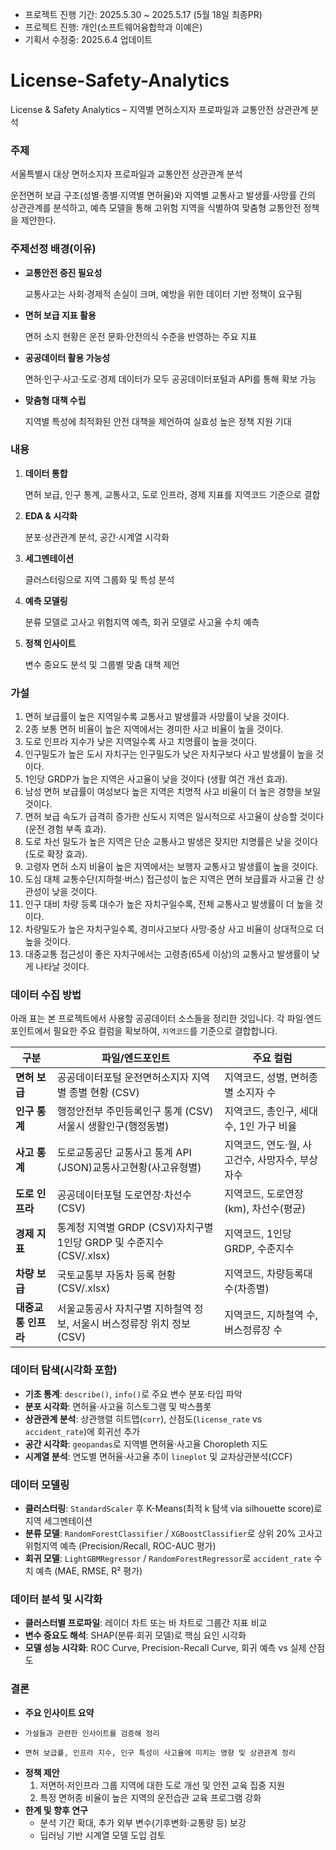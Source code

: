 - 프로젝트 진행 기간: 2025.5.30 ~ 2025.5.17 (5월 18일 최종PR)
- 프로젝트 진행: 개인(소프트웨어융합학과 이예은)
- 기획서 수정중: 2025.6.4 업데이트


# License-Safety-Analytics
License &amp; Safety Analytics – 지역별 면허소지자 프로파일과 교통안전 상관관계 분석

### 주제

서울특별시 대상 면허소지자 프로파일과 교통안전 상관관계 분석

운전면허 보급 구조(성별·종별·지역별 면허율)와 지역별 교통사고 발생률·사망률 간의 상관관계를 분석하고, 예측 모델을 통해 고위험 지역을 식별하여 맞춤형 교통안전 정책을 제안한다.

### 주제선정 배경(이유)

- **교통안전 증진 필요성**
    
    교통사고는 사회·경제적 손실이 크며, 예방을 위한 데이터 기반 정책이 요구됨
    
- **면허 보급 지표 활용**
    
    면허 소지 현황은 운전 문화·안전의식 수준을 반영하는 주요 지표
    
- **공공데이터 활용 가능성**
    
    면허·인구·사고·도로·경제 데이터가 모두 공공데이터포털과 API를 통해 확보 가능
    
- **맞춤형 대책 수립**
    
    지역별 특성에 최적화된 안전 대책을 제언하여 실효성 높은 정책 지원 기대
    

### 내용

1. **데이터 통합**
    
    면허 보급, 인구 통계, 교통사고, 도로 인프라, 경제 지표를 지역코드 기준으로 결합
    
2. **EDA & 시각화**
    
    분포·상관관계 분석, 공간·시계열 시각화
    
3. **세그멘테이션**
    
    클러스터링으로 지역 그룹화 및 특성 분석
    
4. **예측 모델링**
    
    분류 모델로 고사고 위험지역 예측, 회귀 모델로 사고율 수치 예측
    
5. **정책 인사이트**
    
    변수 중요도 분석 및 그룹별 맞춤 대책 제언
    

### 가설

1. 면허 보급률이 높은 지역일수록 교통사고 발생률과 사망률이 낮을 것이다.
2. 2종 보통 면허 비율이 높은 지역에서는 경미한 사고 비율이 높을 것이다.
3. 도로 인프라 지수가 낮은 지역일수록 사고 치명률이 높을 것이다.
4. 인구밀도가 높은 도시 자치구는 인구밀도가 낮은 자치구보다 사고 발생률이 높을 것이다.
5. 1인당 GRDP가 높은 지역은 사고율이 낮을 것이다 (생활 여건 개선 효과).
6. 남성 면허 보급률이 여성보다 높은 지역은 치명적 사고 비율이 더 높은 경향을 보일 것이다.
7. 면허 보급 속도가 급격히 증가한 신도시 지역은 일시적으로 사고율이 상승할 것이다 (운전 경험 부족 효과).
8. 도로 차선 밀도가 높은 지역은 단순 교통사고 발생은 잦지만 치명률은 낮을 것이다 (도로 확장 효과).
9. 고령자 면허 소지 비율이 높은 지역에서는 보행자 교통사고 발생률이 높을 것이다.
10. 도심 대체 교통수단(지하철·버스) 접근성이 높은 지역은 면허 보급률과 사고율 간 상관성이 낮을 것이다.
11. 인구 대비 차량 등록 대수가 높은 자치구일수록, 전체 교통사고 발생률이 더 높을 것이다.
12. 차량밀도가 높은 자치구일수록, 경미사고보다 사망·중상 사고 비율이 상대적으로 더 높을 것이다.
13. 대중교통 접근성이 좋은 자치구에서는 고령층(65세 이상)의 교통사고 발생률이 낮게 나타날 것이다.

### 데이터 수집 방법

아래 표는 본 프로젝트에서 사용할 공공데이터 소스들을 정리한 것입니다. 각 파일·엔드포인트에서 필요한 주요 컬럼을 확보하여, `지역코드`를 기준으로 결합합니다.

| 구분 | 파일/엔드포인트 | 주요 컬럼 |
| --- | --- | --- |
| **면허 보급** | 공공데이터포털 운전면허소지자 지역별 종별 현황 (CSV) | 지역코드, 성별, 면허종별 소지자 수 |
| **인구 통계** | 행정안전부 주민등록인구 통계 (CSV)서울시 생활인구(행정동별) | 지역코드, 총인구, 세대수, 1인 가구 비율 |
| **사고 통계** | 도로교통공단 교통사고 통계 API (JSON)교통사고현황(사고유형별) | 지역코드, 연도·월, 사고건수, 사망자수, 부상자수 |
| **도로 인프라** | 공공데이터포털 도로연장·차선수 (CSV) | 지역코드, 도로연장(km), 차선수(평균) |
| **경제 지표** | 통계청 지역별 GRDP (CSV)자치구별 1인당 GRDP 및 수준지수 (CSV/.xlsx) | 지역코드, 1인당 GRDP, 수준지수 |
| **차량 보급** | 국토교통부 자동차 등록 현황 (CSV/.xlsx) | 지역코드, 차량등록대수(차종별) |
| **대중교통 인프라** | 서울교통공사 자치구별 지하철역 정보, 서울시 버스정류장 위치 정보 (CSV) | 지역코드, 지하철역 수, 버스정류장 수 |

### 데이터 탐색(시각화 포함)

- **기초 통계**: `describe()`, `info()`로 주요 변수 분포·타입 파악
- **분포 시각화**: 면허율·사고율 히스토그램 및 박스플롯
- **상관관계 분석**: 상관행렬 히트맵(`corr`), 산점도(`license_rate` vs `accident_rate`)에 회귀선 추가
- **공간 시각화**: `geopandas`로 지역별 면허율·사고율 Choropleth 지도
- **시계열 분석**: 연도별 면허율·사고율 추이 `lineplot` 및 교차상관분석(CCF)

### 데이터 모델링

- **클러스터링**: `StandardScaler` 후 K-Means(최적 k 탐색 via silhouette score)로 지역 세그멘테이션
- **분류 모델**: `RandomForestClassifier` / `XGBoostClassifier`로 상위 20% 고사고 위험지역 예측 (Precision/Recall, ROC-AUC 평가)
- **회귀 모델**: `LightGBMRegressor` / `RandomForestRegressor`로 `accident_rate` 수치 예측 (MAE, RMSE, R² 평가)

### 데이터 분석 및 시각화

- **클러스터별 프로파일**: 레이더 차트 또는 바 차트로 그룹간 지표 비교
- **변수 중요도 해석**: SHAP(분류·회귀 모델)로 핵심 요인 시각화
- **모델 성능 시각화**: ROC Curve, Precision-Recall Curve, 회귀 예측 vs 실제 산점도

### 결론

- **주요 인사이트 요약**
-     가설들과 관련한 인사이트를 검증해 정리
-     면허 보급률, 인프라 지수, 인구 특성이 사고율에 미치는 영향 및 상관관계 정리 

- **정책 제안**
    1. 저면허·저인프라 그룹 지역에 대한 도로 개선 및 안전 교육 집중 지원
    2. 특정 면허종 비율이 높은 지역의 운전습관 교육 프로그램 강화
- **한계 및 향후 연구**
    - 분석 기간 확대, 추가 외부 변수(기후변화·교통량 등) 보강
    - 딥러닝 기반 시계열 모델 도입 검토
